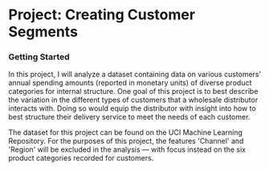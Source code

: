# Project: Creating Customer Segments
### Getting Started
In this project, I will analyze a dataset containing data on various customers' annual spending amounts (reported in monetary units) of diverse product categories for internal structure. One goal of this project is to best describe the variation in the different types of customers that a wholesale distributor interacts with. Doing so would equip the distributor with insight into how to best structure their delivery service to meet the needs of each customer.

The dataset for this project can be found on the UCI Machine Learning Repository. For the purposes of this project, the features 'Channel' and 'Region' will be excluded in the analysis — with focus instead on the six product categories recorded for customers.

